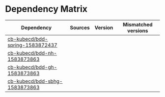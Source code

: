 # Dependency Matrix

Dependency | Sources | Version | Mismatched versions
---------- | ------- | ------- | -------------------
[cb-kubecd/bdd-spring-1583872437](https://github.com/cb-kubecd/bdd-spring-1583872437.git) |  | []() | 
[cb-kubecd/bdd-nh-1583873863](https://github.com/cb-kubecd/bdd-nh-1583873863.git) |  | []() | 
[cb-kubecd/bdd-gh-1583873863](https://github.com/cb-kubecd/bdd-gh-1583873863.git) |  | []() | 
[cb-kubecd/bdd-sbhg-1583873863](https://github.com/cb-kubecd/bdd-sbhg-1583873863.git) |  | []() | 
